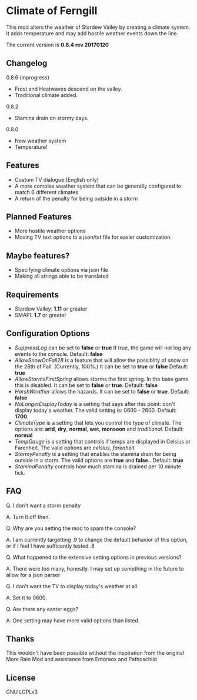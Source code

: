 # Climate of Ferngill

This mod alters the weather of Stardew Valley by creating a climate system. It adds temperature and may add hostile weather events down the line.  

The current version is __0.8.4 rev 20170120__ 

## Changelog

0.8.6 (inprogress)
- Frost and Heatwaves descend on the valley.
- Traditional climate added.

0.8.2
- Stamina drain on stormy days.

0.8.0 
- New weather system
- Temperature!

## Features
* Custom TV dialogue (English only)
* A more complex weather system that can be generally configured to match 6 different climates
* A return of the penalty for being outside in a storm

## Planned Features
* More hostile weather options
* Moving TV text options to a json/txt file for easier customization.

## Maybe features?
* Specifying climate options via json file
* Making all strings able to be translated

## Requirements
* Stardew Valley: __1.11__ or greater
* SMAPI: __1.7__ or greater

## Configuration Options

* _SuppressLog_ can be set to __false__ or __true__  If true, the game will not log any events to the console. Default: __false__
* _AllowSnowOnFall28_ is a feature that will allow the possiblity of snow on the 28th of Fall. (Currently, 100%.) It can be set to __true__ or __false__ Default: __true__
* _AllowStormsFirstSpring_ allows storms the first spring. In the base game this is disabled. It can be set to __false__ or __true__.  Default: __false__
* _HarshWeather_ allows the hazards. It can be set to __false__ or __true__. Default: __false__        
* _NoLongerDisplayToday_ is a setting that says after this point: don't display today's weather. The valid setting is: 0600 - 2600. Default: __1700__.
* _ClimateType_ is a setting that lets you control the type of climate. The options are: __arid__, __dry__, __normal__, __wet__, __monsoon__ and _traditional_. Default: __normal__
* _TempGauge_ is a setting that controls if temps are displayed in Celsius or Farenheit. The valid options are _celsius, farenheit_
* _StormyPenalty_ is a setting that enables the stamina drain for being outside in a storm. The valid options are __true__ and __false.__. Default: __true__
* _StaminaPenalty_ controls how much stamina is drained per 10 minute tick.

## FAQ

Q. I don't want a storm penalty

A. Turn it off then.

Q. Why are you setting the mod to spam the console?

A. I am currently targetting .9 to change the default behavior of this option, or if I feel I have sufficently tested .8

Q. What happened to the extensive setting options in previous versions?

A. There were too many, honestly. I may set up something in the future to allow for a json parser

Q. I don't want the TV to display today's weather at all.

A. Set it to 0600.

Q. Are there any easter eggs?

A. One setting may have more valid options than listed. 

## Thanks

This wouldn't have been possible without the inspiration from the original More Rain Mod and assistance from Entoraox and Pathoschild

## License

GNU LGPLv3
